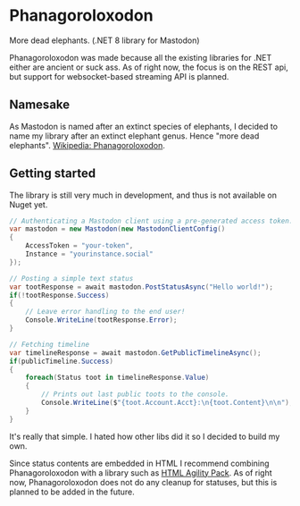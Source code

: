 # Phanagoroloxodon
More dead elephants. (.NET 8 library for Mastodon)

Phanagoroloxodon was made because all the existing libraries for .NET either are ancient or suck ass. As of right now, the focus is on the REST api, but support for websocket-based streaming API is planned.

## Namesake
As Mastodon is named after an extinct species of elephants, I decided to name my library after an extinct elephant genus. Hence "more dead elephants". [Wikipedia: Phanagoroloxodon](https://en.wikipedia.org/wiki/Phanagoroloxodon).

## Getting started
The library is still very much in development, and thus is not available on Nuget yet.

```cs
// Authenticating a Mastodon client using a pre-generated access token.
var mastodon = new Mastodon(new MastodonClientConfig()
{
    AccessToken = "your-token",
    Instance = "yourinstance.social"
});

// Posting a simple text status
var tootResponse = await mastodon.PostStatusAsync("Hello world!");
if(!tootResponse.Success)
{
    // Leave error handling to the end user!
    Console.WriteLine(tootResponse.Error);
}

// Fetching timeline
var timelineResponse = await mastodon.GetPublicTimelineAsync();
if(publicTimeline.Success)
{
    foreach(Status toot in timelineResponse.Value)
    {
        // Prints out last public toots to the console.
        Console.WriteLine($"{toot.Account.Acct}:\n{toot.Content}\n\n");
    }
}
```

It's really that simple. I hated how other libs did it so I decided to build my own.

Since status contents are embedded in HTML I recommend combining Phanagoroloxodon with a library such as [HTML Agility Pack](https://html-agility-pack.net/). As of right now, Phanagoroloxodon does not do any cleanup for statuses, but this is planned to be added in the future.